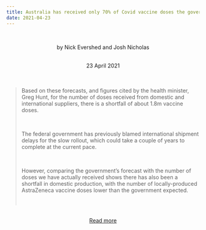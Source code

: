```yaml
---
title: Australia has received only 70% of Covid vaccine doses the government expected by now
date: 2021-04-23
---
```


<br><center>by Nick Evershed and Josh Nicholas</center><br>

<center>23 April 2021</center><br><br>

<blockquote><p>Based on these forecasts, and figures cited by the health minister, Greg Hunt, for the number of doses received from domestic and international suppliers, there is a shortfall of about 1.8m vaccine doses.</p><br>

<p>The federal government has previously blamed international shipment delays for the slow rollout, which could take a couple of years to complete at the current pace.</p><br>

<p>However, comparing the government’s forecast with the number of doses we have actually received shows there has also been a shortfall in domestic production, with the number of locally-produced AstraZeneca vaccine doses lower than the government expected.</p><br>

</blockquote><br>

<center><a href="https://www.theguardian.com/australia-news/datablog/2021/apr/23/australia-has-received-only-70-of-covid-vaccine-doses-the-government-expected-by-now">Read more</a></center>